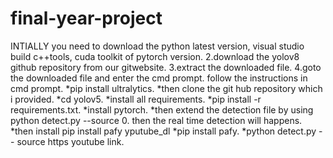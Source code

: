 # final-year-project
INTIALLY you need to download the python latest version,
                                  visual studio build c++tools,
                                  cuda toolkit of pytorch version.
2.download the yolov8 github repository from our gitwebsite.
3.extract the downloaded file.
4.goto the downloaded file and enter the cmd prompt.
follow the instructions in cmd prompt.
*pip install ultralytics.
*then clone the git hub repository which i provided.
*cd yolov5.
*install all requirements.
*pip install -r requirements.txt.
*install pytorch.
*then extend the detection file by using python detect.py --source 0.
then the real time detection will happens.
*then install pip install pafy yputube_dl
*pip install pafy.
*python detect.py -- source https youtube link.

